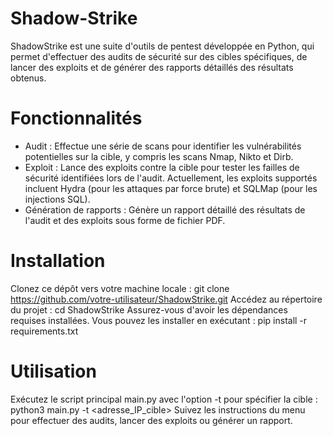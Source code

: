 # Shadow-Strike
ShadowStrike est une suite d'outils de pentest développée en Python, qui permet d'effectuer des audits de sécurité sur des cibles spécifiques, de lancer des exploits et de générer des rapports détaillés des résultats obtenus.
# Fonctionnalités
- Audit : Effectue une série de scans pour identifier les vulnérabilités potentielles sur la cible, y compris les scans Nmap, Nikto et Dirb.
- Exploit : Lance des exploits contre la cible pour tester les failles de sécurité identifiées lors de l'audit. Actuellement, les exploits supportés incluent Hydra (pour les attaques par force brute) et SQLMap (pour les injections SQL).
- Génération de rapports : Génère un rapport détaillé des résultats de l'audit et des exploits sous forme de fichier PDF.
# Installation
Clonez ce dépôt vers votre machine locale :
 git clone https://github.com/votre-utilisateur/ShadowStrike.git
Accédez au répertoire du projet :
 cd ShadowStrike
Assurez-vous d'avoir les dépendances requises installées. Vous pouvez les installer en exécutant :
 pip install -r requirements.txt
# Utilisation
Exécutez le script principal main.py avec l'option -t pour spécifier la cible :
 python3 main.py -t <adresse_IP_cible>
Suivez les instructions du menu pour effectuer des audits, lancer des exploits ou générer un rapport.

